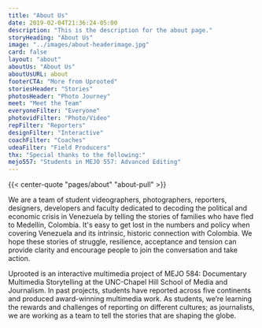 ```yaml
---
title: "About Us"
date: 2019-02-04T21:36:24-05:00
description: "This is the description for the about page."
storyHeading: "About Us"
image: "../images/about-headerimage.jpg"
card: false
layout: "about"
aboutUs: "About Us"
aboutUsURL: about
footerCTA: "More from Uprooted"
storiesHeader: "Stories"
photosHeader: "Photo Journey"
meet: "Meet the Team"
everyoneFilter: "Everyone"
photovidFilter: "Photo/Video"
repFilter: "Reporters"
designFilter: "Interactive"
coachFilter: "Coaches"
udeaFilter: "Field Producers"
thx: "Special thanks to the following:"
mejo557: "Students in MEJO 557: Advanced Editing"
---
```


{{<  center-quote "pages/about" "about-pull" >}}

We are a team of student videographers, photographers, reporters, designers, developers and faculty dedicated to decoding the political and economic crisis in Venezuela by telling the stories of families who have fled to Medellín, Colombia. It's easy to get lost in the numbers and policy when covering Venezuela and its intrinsic, historic connection with Colombia. We hope these stories of struggle, resilience, acceptance and tension can provide clarity and encourage people to join the conversation and take action.

Uprooted is an interactive multimedia project of MEJO 584: Documentary Multimedia Storytelling at the UNC-Chapel Hill School of Media and Journalism. In past projects, students have reported across five continents and produced award-winning multimedia work. As students, we’re learning the rewards and challenges of reporting on different cultures; as journalists, we are working as a team to tell the stories that are shaping the globe.
